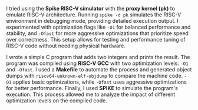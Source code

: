 I tried using the **Spike RISC-V simulator** with the **proxy kernel (pk)** to emulate RISC-V architecture. Running `spike -d pk` simulates the RISC-V environment in debugging mode, providing detailed execution output. I experimented with optimization flags like `-O1` for balanced performance and stability, and `-Ofast` for more aggressive optimizations that prioritize speed over correctness. This setup allows for testing and performance tuning of RISC-V code without needing physical hardware.

I wrote a simple C program that adds two integers and prints the result. 
The program was compiled using **RISC-V GCC** with two optimization levels: `-O1` and `-Ofast`. I used a **Makefile** to automate the process and generated object dumps with `riscv64-unknown-elf-objdump` to compare the machine code.
 `-O1` applies basic optimizations, while `-Ofast` uses aggressive optimizations for better performance.
 Finally, I used **SPIKE** to simulate the program's execution. 
This process allowed me to analyze the impact of different optimization levels on the compiled code.
